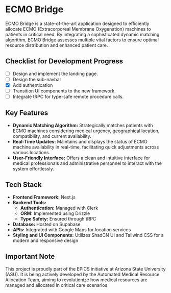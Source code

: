 # ECMO Bridge

ECMO Bridge is a state-of-the-art application designed to efficiently allocate ECMO (Extracorporeal Membrane Oxygenation) machines to patients in critical need. By integrating a sophisticated dynamic matching algorithm, ECMO Bridge assesses multiple vital factors to ensure optimal resource distribution and enhanced patient care.

## Checklist for Development Progress

- [ ] Design and implement the landing page.
- [ ] Design the sub-navbar
- [x] Add authentication
- [ ] Transition UI components to the new framework.
- [ ] Integrate tRPC for type-safe remote procedure calls.

## Key Features

- **Dynamic Matching Algorithm:** Strategically matches patients with ECMO machines considering medical urgency, geographical location, compatibility, and current availability.
- **Real-Time Updates:** Maintains and displays the status of ECMO machine availability in real-time, facilitating quick adjustments across various locations.
- **User-Friendly Interface:** Offers a clean and intuitive interface for medical professionals and administrative personnel to interact with the system effortlessly.

## Tech Stack

- **Frontend Framework:** Next.js
- **Backend Tools:**
  - **Authentication:** Managed with Clerk
  - **ORM:** Implemented using Drizzle
  - **Type Safety:** Ensured through tRPC
- **Database:** Hosted on Supabase
- **APIs:** Integrated with Google Maps for location services
- **Styling and UI Components:** Utilizes ShadCN UI and Tailwind CSS for a modern and responsive design

## Important Note

This project is proudly part of the EPICS initiative at Arizona State University (ASU). It is being actively developed by the Automated Medical Resource Allocation Team, aiming to revolutionize how medical resources are managed and allocated in critical care scenarios.
